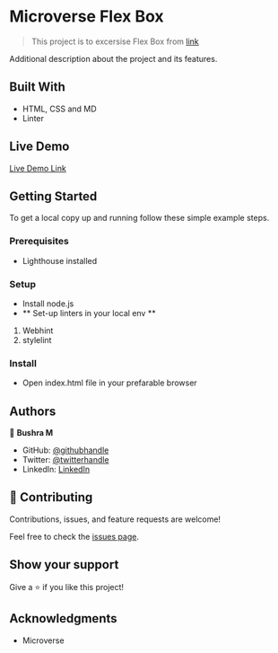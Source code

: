 # Microverse Flex Box

> This project is to excersise Flex Box from [link](https://flexbox.io/)

<!-- ![screenshot](./app_shot.PNG) -->

Additional description about the project and its features.

## Built With

- HTML, CSS and MD
- Linter

## Live Demo

[Live Demo Link](https://bushmusi.github.io/Microverse-Flex-Box/)


## Getting Started


To get a local copy up and running follow these simple example steps.

### Prerequisites 

- Lighthouse installed

### Setup
- Install node.js
- ** Set-up linters in your local env **
1. Webhint
2. stylelint

### Install
- Open index.html file in your prefarable browser




## Authors

👤 **Bushra M**

- GitHub: [@githubhandle](https://github.com/bushmusi)
- Twitter: [@twitterhandle](https://twitter.com/bushera_mestofa)
- LinkedIn: [LinkedIn](https://linkedin.com/in/bushra-mustofa-2620671b7/)


## 🤝 Contributing

Contributions, issues, and feature requests are welcome!

Feel free to check the [issues page](https://github.com/bushmusi/Microverse-Flex-Box/issues).

## Show your support

Give a ⭐️ if you like this project!

## Acknowledgments

- Microverse